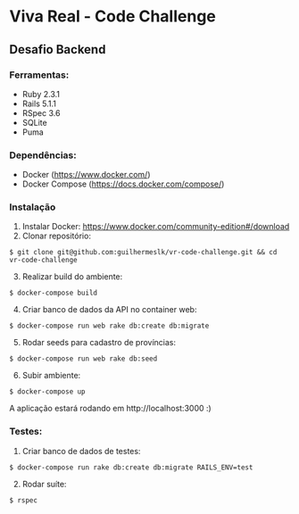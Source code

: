 # Viva Real - Code Challenge
## Desafio Backend

### Ferramentas:
- Ruby 2.3.1
- Rails 5.1.1
- RSpec 3.6
- SQLite
- Puma

### Dependências:
- Docker (https://www.docker.com/)
- Docker Compose (https://docs.docker.com/compose/)

### Instalação
1) Instalar Docker: https://www.docker.com/community-edition#/download
2) Clonar repositório:
```shell
$ git clone git@github.com:guilhermeslk/vr-code-challenge.git && cd vr-code-challenge
```
3) Realizar build do ambiente:
```shell
$ docker-compose build
```
4) Criar banco de dados da API no container web:
```shell
$ docker-compose run web rake db:create db:migrate
```
5) Rodar seeds para cadastro de províncias:
```shell
$ docker-compose run web rake db:seed
```
6) Subir ambiente:
```shell
$ docker-compose up
```

A aplicação estará rodando em http://localhost:3000 :)


### Testes:

1) Criar banco de dados de testes:
```shell
$ docker-compose run rake db:create db:migrate RAILS_ENV=test
```

2) Rodar suíte:
```shell
$ rspec
```


